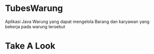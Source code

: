 # TubesWarung
Aplikasi Java Warung yang dapat mengelola Barang dan karyawan yang bekerja pada warung tersebut

# Take A Look

